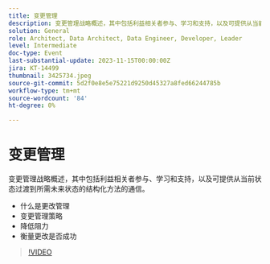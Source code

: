 ```yaml
---
title: 变更管理
description: 变更管理战略概述，其中包括利益相关者参与、学习和支持，以及可提供从当前状态过渡到所需未来状态的结构化方法的通信。 什么是变更管理变更管理策略阻力缓解衡量变更成功
solution: General
role: Architect, Data Architect, Data Engineer, Developer, Leader
level: Intermediate
doc-type: Event
last-substantial-update: 2023-11-15T00:00:00Z
jira: KT-14499
thumbnail: 3425734.jpeg
source-git-commit: 5d2f0e8e5e75221d9250d45327a8fed66244785b
workflow-type: tm+mt
source-wordcount: '84'
ht-degree: 0%

---
```



# 变更管理

变更管理战略概述，其中包括利益相关者参与、学习和支持，以及可提供从当前状态过渡到所需未来状态的结构化方法的通信。

* 什么是更改管理
* 变更管理策略
* 降低阻力
* 衡量更改是否成功

>[!VIDEO](https://video.tv.adobe.com/v/3425734/?learn=on)
